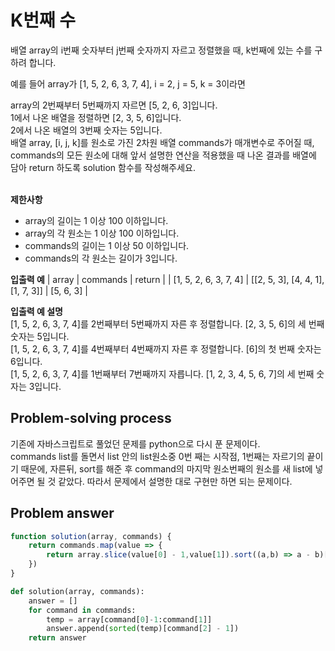 # K번째 수

배열 array의 i번째 숫자부터 j번째 숫자까지 자르고 정렬했을 때, k번째에 있는 수를 구하려 합니다.

예를 들어 array가 [1, 5, 2, 6, 3, 7, 4], i = 2, j = 5, k = 3이라면

array의 2번째부터 5번째까지 자르면 [5, 2, 6, 3]입니다.<br/>
1에서 나온 배열을 정렬하면 [2, 3, 5, 6]입니다.<br/>
2에서 나온 배열의 3번째 숫자는 5입니다.<br/>
배열 array, [i, j, k]를 원소로 가진 2차원 배열 commands가 매개변수로 주어질 때, commands의 모든 원소에 대해 앞서 설명한 연산을 적용했을 때 나온 결과를 배열에 담아 return 하도록 solution 함수를 작성해주세요.<br/>
<br/>

**제한사항**

- array의 길이는 1 이상 100 이하입니다.
- array의 각 원소는 1 이상 100 이하입니다.
- commands의 길이는 1 이상 50 이하입니다.
- commands의 각 원소는 길이가 3입니다.

**입출력 예**
| array | commands | return |
| [1, 5, 2, 6, 3, 7, 4] | [[2, 5, 3], [4, 4, 1], [1, 7, 3]] | [5, 6, 3] |

**입출력 예 설명**<br/>
[1, 5, 2, 6, 3, 7, 4]를 2번째부터 5번째까지 자른 후 정렬합니다. [2, 3, 5, 6]의 세 번째 숫자는 5입니다.<br/>
[1, 5, 2, 6, 3, 7, 4]를 4번째부터 4번째까지 자른 후 정렬합니다. [6]의 첫 번째 숫자는 6입니다.<br/>
[1, 5, 2, 6, 3, 7, 4]를 1번째부터 7번째까지 자릅니다. [1, 2, 3, 4, 5, 6, 7]의 세 번째 숫자는 3입니다.<br/>

## Problem-solving process

기존에 자바스크립트로 풀었던 문제를 python으로 다시 푼 문제이다.<br/>
commands list를 돌면서 list 안의 list원소중 0번 째는 시작점, 1번째는 자르기의 끝이기 때문에, 자른뒤, sort를 해준 후 command의 마지막 원소번째의 원소를 새 list에 넣어주면 될 것 같았다. 따라서 문제에서 설명한 대로 구현만 하면 되는 문제이다.

## Problem answer

```javascript
function solution(array, commands) {
    return commands.map(value => {
        return array.slice(value[0] - 1,value[1]).sort((a,b) => a - b)[value[2] - 1];
    })
}
```

```python
def solution(array, commands):
    answer = []
    for command in commands:
        temp = array[command[0]-1:command[1]]
        answer.append(sorted(temp)[command[2] - 1])
    return answer
```
